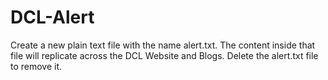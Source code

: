 # DCL-Alert
Create a new plain text file with the name alert.txt. The content inside that file will replicate across the DCL Website and Blogs. Delete the alert.txt file to remove it.  
